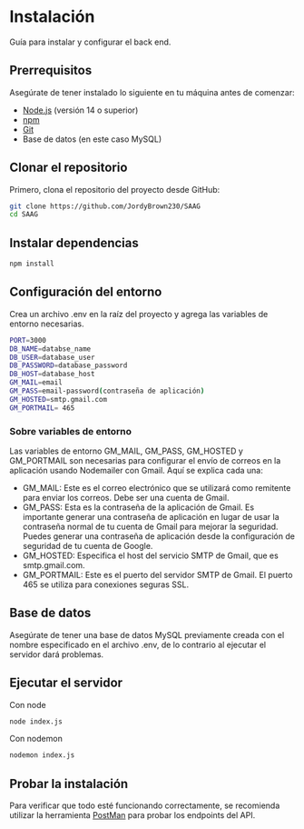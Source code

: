 # Instalación

Guía para instalar y configurar el back end.

## Prerrequisitos

Asegúrate de tener instalado lo siguiente en tu máquina antes de comenzar:

- [Node.js](https://nodejs.org/) (versión 14 o superior)
- [npm](https://www.npmjs.com/)
- [Git](https://git-scm.com/)
- Base de datos (en este caso MySQL)

## Clonar el repositorio

Primero, clona el repositorio del proyecto desde GitHub:

```bash
git clone https://github.com/JordyBrown230/SAAG
cd SAAG
```

## Instalar dependencias

```bash
npm install
```

## Configuración del entorno

Crea un archivo .env en la raíz del proyecto y agrega las variables de entorno necesarias.

```bash
PORT=3000
DB_NAME=databse_name
DB_USER=database_user
DB_PASSWORD=database_password
DB_HOST=database_host
GM_MAIL=email
GM_PASS=email-password(contraseña de aplicación)
GM_HOSTED=smtp.gmail.com
GM_PORTMAIL= 465
```

### Sobre variables de entorno

Las variables de entorno GM_MAIL, GM_PASS, GM_HOSTED y GM_PORTMAIL son necesarias para configurar el envío de correos en la aplicación usando Nodemailer con Gmail. Aquí se explica cada una:

- GM_MAIL: Este es el correo electrónico que se utilizará como remitente para enviar los correos. Debe ser una cuenta de Gmail.
- GM_PASS: Esta es la contraseña de la aplicación de Gmail. Es importante generar una contraseña de aplicación en lugar de usar la contraseña normal de tu cuenta de Gmail para mejorar la seguridad. Puedes generar una contraseña de aplicación desde la configuración de seguridad de tu cuenta de Google.
- GM_HOSTED: Especifica el host del servicio SMTP de Gmail, que es smtp.gmail.com.
- GM_PORTMAIL: Este es el puerto del servidor SMTP de Gmail. El puerto 465 se utiliza para conexiones seguras SSL. 

## Base de datos

Asegúrate de tener una base de datos MySQL previamente creada con el nombre especificado en el archivo .env, de lo contrario al ejecutar el servidor dará problemas.

## Ejecutar el servidor

Con node

```bash
node index.js
```

Con nodemon

```bash
nodemon index.js
```

## Probar la instalación

Para verificar que todo esté funcionando correctamente, se recomienda utilizar la herramienta [PostMan](https://www.postman.com/downloads/) para probar los endpoints del API.
